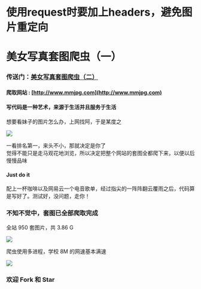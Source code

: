 # 使用request时要加上headers，避免图片重定向

# 美女写真套图爬虫（一）

### 传送门：[美女写真套图爬虫（二）](https://github.com/chenjiandongx/mzitu)  
#### 爬取网站 : [http://www.mmjpg.com](http://www.mmjpg.com)  

#### 写代码是一种艺术，来源于生活并且服务于生活
想要看妹子的图片怎么办，上网找阿，于是某度之  

![](https://github.com/chenjiandongx/mmjpg/blob/master/images/mmjpg_3.png)

一看排名第一，来头不小，那就决定是你了  
觉得不能只是走马观花地浏览，所以决定把整个网站的套图全都爬下来，以便以后慢慢品味

#### Just do it 
配上一杯咖啡以及网易云一个电音歌单，经过指尖的一阵阵翻云覆雨之后，代码算是写好了。测试好，没问题，走你！

### 不知不觉中，套图已全部爬取完成
全站 950 套图片，共 3.86 G 

![](https://github.com/chenjiandongx/mmjpg/blob/master/images/mmjpg_1.png) 


爬虫使用多进程，学校 8M 的网速基本满速  

![](https://github.com/chenjiandongx/mmjpg/blob/master/images/mmjpg_2.png)

### 欢迎 Fork 和 Star 

